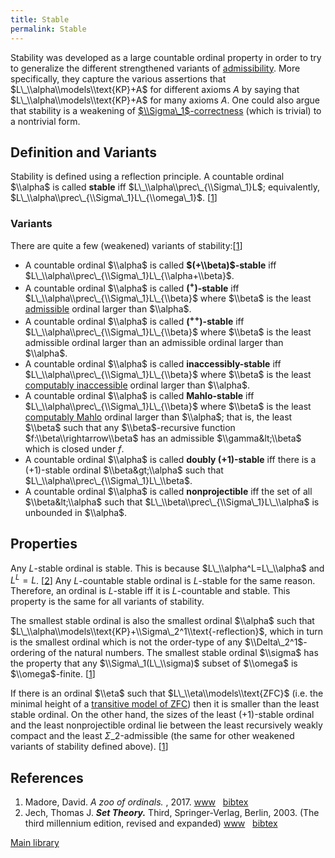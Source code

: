 ```yaml
---
title: Stable
permalink: Stable
---
```


Stability was developed as a large countable ordinal property in order
to try to generalize the different strengthened variants of
[admissibility](Admissible "Admissible").
More specifically, they capture the various assertions that
$L\_\\alpha\\models\\text{KP}+A$ for different axioms $A$ by saying that
$L\_\\alpha\\models\\text{KP}+A$ for many axioms $A$. One could also
argue that stability is a weakening of
[$\\Sigma\_1$-correctness](Reflecting "Reflecting")
(which is trivial) to a nontrivial form.

## Definition and Variants

Stability is defined using a reflection principle. A countable ordinal
$\\alpha$ is called **stable** iff $L\_\\alpha\\prec\_{\\Sigma\_1}L$;
equivalently, $L\_\\alpha\\prec\_{\\Sigma\_1}L\_{\\omega\_1}$.
\[[1](#bibkey_Madore2017:OrdinalZoo)\]

### Variants

There are quite a few (weakened) variants of
stability:\[[1](#bibkey_Madore2017:OrdinalZoo)\]

-   A countable ordinal $\\alpha$ is called **$(+\\beta)$-stable** iff
    $L\_\\alpha\\prec\_{\\Sigma\_1}L\_{\\alpha+\\beta}$.
-   A countable ordinal $\\alpha$ is called **$({}^+)$-stable** iff
    $L\_\\alpha\\prec\_{\\Sigma\_1}L\_{\\beta}$ where $\\beta$ is the
    least
    [admissible](Admissible "Admissible")
    ordinal larger than $\\alpha$.
-   A countable ordinal $\\alpha$ is called **$({}^{++})$-stable** iff
    $L\_\\alpha\\prec\_{\\Sigma\_1}L\_{\\beta}$ where $\\beta$ is the
    least admissible ordinal larger than an admissible ordinal larger
    than $\\alpha$.
-   A countable ordinal $\\alpha$ is called **inaccessibly-stable** iff
    $L\_\\alpha\\prec\_{\\Sigma\_1}L\_{\\beta}$ where $\\beta$ is the
    least [computably
    inaccessible](Admissible "Admissible")
    ordinal larger than $\\alpha$.
-   A countable ordinal $\\alpha$ is called **Mahlo-stable** iff
    $L\_\\alpha\\prec\_{\\Sigma\_1}L\_{\\beta}$ where $\\beta$ is the
    least [computably
    Mahlo](Admissible "Admissible")
    ordinal larger than $\\alpha$; that is, the least $\\beta$ such that
    any $\\beta$-recursive function $f:\\beta\\rightarrow\\beta$ has an
    admissible $\\gamma&lt;\\beta$ which is closed under $f$.
-   A countable ordinal $\\alpha$ is called **doubly $(+1)$-stable** iff
    there is a $(+1)$-stable ordinal $\\beta&gt;\\alpha$ such that
    $L\_\\alpha\\prec\_{\\Sigma\_1}L\_\\beta$.
-   A countable ordinal $\\alpha$ is called **nonprojectible** iff the
    set of all $\\beta&lt;\\alpha$ such that
    $L\_\\beta\\prec\_{\\Sigma\_1}L\_\\alpha$ is unbounded in $\\alpha$.

## Properties

Any $L$-stable ordinal is stable. This is because
$L\_\\alpha^L=L\_\\alpha$ and $L^L=L$.
\[[2](#bibkey_Jech2003:SetTheory)\] Any $L$-countable stable ordinal is
$L$-stable for the same reason. Therefore, an ordinal is $L$-stable iff
it is $L$-countable and stable. This property is the same for all
variants of stability.

The smallest stable ordinal is also the smallest ordinal $\\alpha$ such
that $L\_\\alpha\\models\\text{KP}+\\Sigma\_2^1\\text{-reflection}$,
which in turn is the smallest ordinal which is not the order-type of any
$\\Delta\_2^1$-ordering of the natural numbers. The smallest stable
ordinal $\\sigma$ has the property that any $\\Sigma\_1(L\_\\sigma)$
subset of $\\omega$ is $\\omega$-finite.
\[[1](#bibkey_Madore2017:OrdinalZoo)\]

If there is an ordinal $\\eta$ such that $L\_\\eta\\models\\text{ZFC}$
(i.e. the minimal height of a
<a href="Transitive_ZFC_model" class="mw-redirect" title="Transitive ZFC model">transitive model of $\text{ZFC}$</a>)
then it is smaller than the least stable ordinal. On the other hand, the
sizes of the least $(+1)$-stable ordinal and the least nonprojectible
ordinal lie between the least recursively weakly compact and the least
$Σ\_2$-admissible (the same for other weakened variants of stability
defined above). \[[1](#bibkey_Madore2017:OrdinalZoo)\]

## References

1.  <span id="bibkey_Madore2017:OrdinalZoo">Madore, David. *A zoo of
    ordinals.* , 2017.
    <a href="http://www.madore.org/~david/math/ordinal-zoo.pdf" class="extiw">www</a>   <a href="javascript:bibpopup(&#39;@article%7BMadore2017:OrdinalZoo,%20%20%20%20AUTHOR%20=%20%7BMadore,%20David%7D,%3Cbr%3E%20%20%20%20%20TITLE%20=%20%7BA%20zoo%20of%20ordinals%7D,%3Cbr%3E%20%20%20%20%20%20YEAR%20=%20%7B2017%7D,%3Cbr%3E%20%20%20%20%20%20%20URL%20=%20%7Bhttp://www.madore.org/~david/math/ordinal-zoo.pdf%7D%7D&#39;)" class="bibtex">bibtex</a></span>
2.  <span id="bibkey_Jech2003:SetTheory">Jech, Thomas J. ***Set
    Theory.*** Third, Springer-Verlag, Berlin, 2003. (The third
    millennium edition, revised and expanded)
    <a href="https://logic.wikischolars.columbia.edu/file/view/Jech%2C+T.+J.+%282003%29.+Set+Theory+%28The+3rd+millennium+ed.%29.pdf" class="extiw">www</a>   <a href="javascript:bibpopup(&#39;@book%7BJech2003:SetTheory,%20%20%20%20AUTHOR%20=%20%7BJech,%20Thomas%20J.%7D,%3Cbr%3E%20%20%20%20TITLE%20=%20%7BSet%20Theory%7D,%3Cbr%3E%20%20%20%20SERIES%20=%20%7BSpringer%20Monographs%20in%20Mathematics%7D,%3Cbr%3E%20%20%20%20%20%20NOTE%20=%20%7BThe%20third%20millennium%20edition,%20revised%20and%20expanded%7D,%3Cbr%3E%20PUBLISHER%20=%20%7BSpringer-Verlag%7D,%3Cbr%3E%20%20%20%20%20EDITION%20=%20%7BThird%7D,%3Cbr%3E%20%20%20%20%20ADDRESS%20=%20%7BBerlin%7D,%3Cbr%3E%20%20%20%20%20YEAR%20=%20%7B2003%7D,%3Cbr%3E%20%20%20%20%20URL%20=%20%7Bhttps://logic.wikischolars.columbia.edu/file/view/Jech%2C+T.+J.+%282003%29.+Set+Theory+%28The+3rd+millennium+ed.%29.pdf%7D,%3Cbr%3E%7D&#39;)" class="bibtex">bibtex</a></span>

[Main
library](Library "Library")


